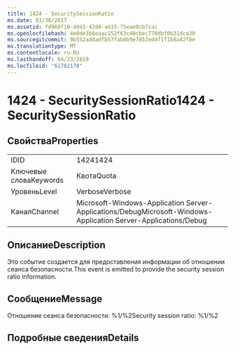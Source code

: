 ```yaml
---
title: 1424 - SecuritySessionRatio
ms.date: 03/30/2017
ms.assetid: fd960f10-dd43-42d4-a415-75eae0cb7cac
ms.openlocfilehash: 4e0de3b8eaac152f63c40cbec770dbf0b31dca30
ms.sourcegitcommit: 9b552addadfb57fab0b9e7852ed4f1f1b8a42f8e
ms.translationtype: MT
ms.contentlocale: ru-RU
ms.lasthandoff: 04/23/2019
ms.locfileid: "61782178"
---
```

# <a name="1424---securitysessionratio"></a><span data-ttu-id="eea02-102">1424 - SecuritySessionRatio</span><span class="sxs-lookup"><span data-stu-id="eea02-102">1424 - SecuritySessionRatio</span></span>
## <a name="properties"></a><span data-ttu-id="eea02-103">Свойства</span><span class="sxs-lookup"><span data-stu-id="eea02-103">Properties</span></span>  
  
|||  
|-|-|  
|<span data-ttu-id="eea02-104">ID</span><span class="sxs-lookup"><span data-stu-id="eea02-104">ID</span></span>|<span data-ttu-id="eea02-105">1424</span><span class="sxs-lookup"><span data-stu-id="eea02-105">1424</span></span>|  
|<span data-ttu-id="eea02-106">Ключевые слова</span><span class="sxs-lookup"><span data-stu-id="eea02-106">Keywords</span></span>|<span data-ttu-id="eea02-107">Квота</span><span class="sxs-lookup"><span data-stu-id="eea02-107">Quota</span></span>|  
|<span data-ttu-id="eea02-108">Уровень</span><span class="sxs-lookup"><span data-stu-id="eea02-108">Level</span></span>|<span data-ttu-id="eea02-109">Verbose</span><span class="sxs-lookup"><span data-stu-id="eea02-109">Verbose</span></span>|  
|<span data-ttu-id="eea02-110">Канал</span><span class="sxs-lookup"><span data-stu-id="eea02-110">Channel</span></span>|<span data-ttu-id="eea02-111">Microsoft-Windows-Application Server-Applications/Debug</span><span class="sxs-lookup"><span data-stu-id="eea02-111">Microsoft-Windows-Application Server-Applications/Debug</span></span>|  
  
## <a name="description"></a><span data-ttu-id="eea02-112">Описание</span><span class="sxs-lookup"><span data-stu-id="eea02-112">Description</span></span>  
 <span data-ttu-id="eea02-113">Это событие создается для предоставления информации об отношении сеанса безопасности.</span><span class="sxs-lookup"><span data-stu-id="eea02-113">This event is emitted to provide the security session ratio information.</span></span>  
  
## <a name="message"></a><span data-ttu-id="eea02-114">Сообщение</span><span class="sxs-lookup"><span data-stu-id="eea02-114">Message</span></span>  
 <span data-ttu-id="eea02-115">Отношение сеанса безопасности: %1/%2</span><span class="sxs-lookup"><span data-stu-id="eea02-115">Security session ratio: %1/%2</span></span>  
  
## <a name="details"></a><span data-ttu-id="eea02-116">Подробные сведения</span><span class="sxs-lookup"><span data-stu-id="eea02-116">Details</span></span>
